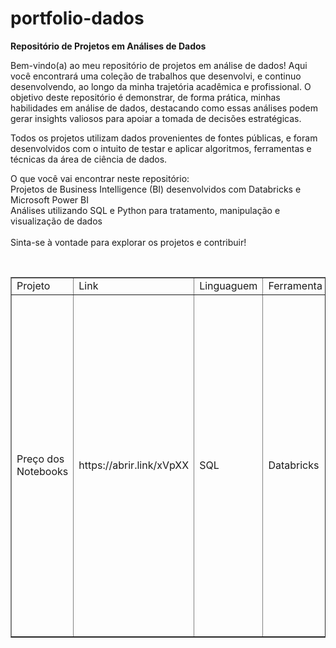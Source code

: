 #  portfolio-dados
<b> Repositório de Projetos em Análises de Dados  </b>

Bem-vindo(a) ao meu repositório de projetos em análise de dados! Aqui você encontrará uma coleção de trabalhos que desenvolvi, e continuo desenvolvendo, ao longo da minha trajetória acadêmica e profissional. O objetivo deste repositório é demonstrar, de forma prática, minhas habilidades em análise de dados, destacando como essas análises podem gerar insights valiosos para apoiar a tomada de decisões estratégicas.

Todos os projetos utilizam dados provenientes de fontes públicas, e foram desenvolvidos com o intuito de testar e aplicar algoritmos, ferramentas e técnicas da área de ciência de dados.

O que você vai encontrar neste repositório:<br>
Projetos de Business Intelligence (BI) desenvolvidos com Databricks e Microsoft Power BI<br>
Análises utilizando SQL e Python para tratamento, manipulação e visualização de dados<br><br>
Sinta-se à vontade para explorar os projetos e contribuir!<br>

 <br>


<table border="1">
    <tr>
        <td>Projeto</td>
        <td>Link</td>
        <td>Linguaguem</td>
        <td>Ferramenta </td>
       <td>Descrição</td>
    </tr>
    <tr>
        <td>Preço dos Notebooks</td>
        <td>https://abrir.link/xVpXX</td>
        <td>SQL </td>
        <td>Databricks </td>
        <td>Um projeto de análise de dados utilizando SQL, com o objetivo de disponibilizar insights e recomendação de estoque com base no fluxo de venda. Para tal efeito, foi realizada a exploração de dados, análise descritiva, visualização de dados e criação de gráficos de alta qualidade e conclusão com base na análise realizada. </td> </tr>
    
</table>

